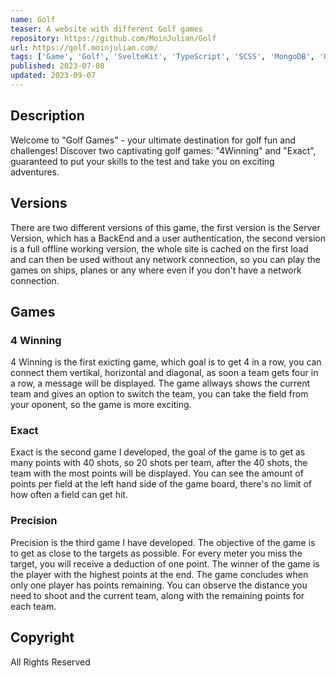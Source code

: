 ```yaml
---
name: Golf
teaser: A website with different Golf games
repository: https://github.com/MoinJulian/Golf
url: https://golf.moinjulian.com/
tags: ['Game', 'Golf', 'SvelteKit', 'TypeScript', 'SCSS', 'MongoDB', 'User Authentication']
published: 2023-07-08
updated: 2023-09-07
---
```


## Description

Welcome to "Golf Games" - your ultimate destination for golf fun and
challenges! Discover two captivating golf games: "4Winning" and "Exact",
guaranteed to put your skills to the test and take you on exciting
adventures.

## Versions

There are two different versions of this game, the first version is the Server Version,
which has a BackEnd and a user authentication, the second version is a full offline working
version, the whole site is cached on the first load and can then be used without any network
connection, so you can play the games on ships, planes or any where even if you don't have a
network connection.

## Games

### 4 Winning

4 Winning is the first exicting game, which goal is to get 4 in a row, you
can connect them vertikal, horizontal and diagonal, as soon a team gets four
in a row, a message will be displayed. The game allways shows the current
team and gives an option to switch the team, you can take the field from
your oponent, so the game is more exciting.

### Exact

Exact is the second game I developed, the goal of the game is to get as many
points with 40 shots, so 20 shots per team, after the 40 shots, the team
with the most points will be displayed. You can see the amount of points per
field at the left hand side of the game board, there's no limit of how often
a field can get hit.

### Precision

Precision is the third game I have developed. The objective of the game is
to get as close to the targets as possible. For every meter you miss the
target, you will receive a deduction of one point. The winner of the game is
the player with the highest points at the end. The game concludes when only
one player has points remaining. You can observe the distance you need to
shoot and the current team, along with the remaining points for each team.

## Copyright

All Rights Reserved
